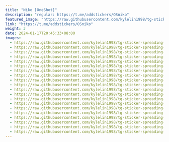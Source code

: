 ```yaml
---
title: "Niko [OneShot]"
description: "regular: https://t.me/addstickers/OSniko"
featured_image: "https://raw.githubusercontent.com/kylelin1998/tg-sticker-spreading-worldwide-images/main/img/f514e3a0-6755-4c72-9eb1-53658184a5d3.jpg"
link: "https://t.me/addstickers/OSniko"
weight: 3
date: 2024-01-17T20:45:33+08:00
images:
  - https://raw.githubusercontent.com/kylelin1998/tg-sticker-spreading-worldwide-images/main/img/f514e3a0-6755-4c72-9eb1-53658184a5d3.jpg
  - https://raw.githubusercontent.com/kylelin1998/tg-sticker-spreading-worldwide-images/main/img/0a79b3a7-1259-4393-a9d8-92d7e1facdf3.jpg
  - https://raw.githubusercontent.com/kylelin1998/tg-sticker-spreading-worldwide-images/main/img/dbc4cd3f-7194-4bb4-9616-1b2c6de538bb.jpg
  - https://raw.githubusercontent.com/kylelin1998/tg-sticker-spreading-worldwide-images/main/img/0b12fe5b-6eb3-42be-abc1-6c670903776d.jpg
  - https://raw.githubusercontent.com/kylelin1998/tg-sticker-spreading-worldwide-images/main/img/e3df5385-b243-4c9e-a704-9b18c7d014b4.jpg
  - https://raw.githubusercontent.com/kylelin1998/tg-sticker-spreading-worldwide-images/main/img/633e0c27-8690-4bce-9fcf-5aafa675d1ad.jpg
  - https://raw.githubusercontent.com/kylelin1998/tg-sticker-spreading-worldwide-images/main/img/5c31471a-068a-4a28-b872-51ebbd51a83a.jpg
  - https://raw.githubusercontent.com/kylelin1998/tg-sticker-spreading-worldwide-images/main/img/5859e090-0b4d-43c1-8141-7c9ef4464fe0.jpg
  - https://raw.githubusercontent.com/kylelin1998/tg-sticker-spreading-worldwide-images/main/img/169935ff-4e85-4c86-a991-a5bc39d347d7.jpg
  - https://raw.githubusercontent.com/kylelin1998/tg-sticker-spreading-worldwide-images/main/img/22c3d7d2-15e6-4d3e-be16-e9f027245e9a.jpg
  - https://raw.githubusercontent.com/kylelin1998/tg-sticker-spreading-worldwide-images/main/img/89a8db9a-aad7-4d22-812b-9a33b3e730ec.jpg
  - https://raw.githubusercontent.com/kylelin1998/tg-sticker-spreading-worldwide-images/main/img/f5c1987b-b378-410e-86dd-9a77973344f0.jpg
  - https://raw.githubusercontent.com/kylelin1998/tg-sticker-spreading-worldwide-images/main/img/407c787f-a4be-4eff-9d6a-e8368fad16ef.jpg
  - https://raw.githubusercontent.com/kylelin1998/tg-sticker-spreading-worldwide-images/main/img/e9f9d202-eb58-436e-be06-528816f99f53.jpg
  - https://raw.githubusercontent.com/kylelin1998/tg-sticker-spreading-worldwide-images/main/img/1b11ab26-d1ac-40bd-96c0-5ad58f313f23.jpg
  - https://raw.githubusercontent.com/kylelin1998/tg-sticker-spreading-worldwide-images/main/img/dd891266-058e-4543-ac98-e7cb83daa04c.jpg
  - https://raw.githubusercontent.com/kylelin1998/tg-sticker-spreading-worldwide-images/main/img/a29fb12b-b6fc-401d-a7b0-116efd5405b4.jpg
  - https://raw.githubusercontent.com/kylelin1998/tg-sticker-spreading-worldwide-images/main/img/33b92bfe-8efe-48f5-b670-72fc02f14ec2.jpg
  - https://raw.githubusercontent.com/kylelin1998/tg-sticker-spreading-worldwide-images/main/img/7ce19d0d-2400-4c40-b234-f8e522f9d90d.jpg
  - https://raw.githubusercontent.com/kylelin1998/tg-sticker-spreading-worldwide-images/main/img/01c5fad4-4e85-4f43-9cc8-e0ffd3e8a640.jpg
---
```

